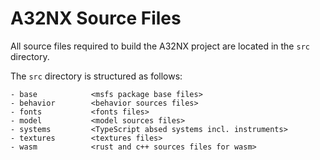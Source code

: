 # A32NX Source Files

All source files required to build the A32NX project are located in the `src` directory. 

The `src` directory is structured as follows:

```
- base            <msfs package base files>
- behavior        <behavior sources files>
- fonts           <fonts files>
- model           <model sources files>
- systems         <TypeScript absed systems incl. instruments>
- textures        <textures files>
- wasm            <rust and c++ sources files for wasm>
```
